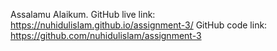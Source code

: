Assalamu Alaikum.
GitHub live link: https://nuhidulislam.github.io/assignment-3/ 
GitHub code link: https://github.com/nuhidulislam/assignment-3 

